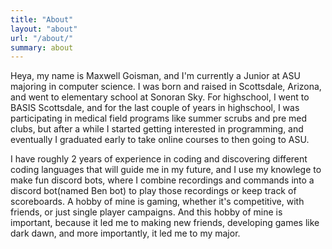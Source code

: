 ```yaml
---
title: "About"
layout: "about"
url: "/about/"
summary: about
---
```


Heya, my name is Maxwell Goisman, and I'm currently a Junior at ASU majoring in computer science. I was born and raised in Scottsdale, Arizona, and went to elementary school at Sonoran Sky. For highschool, I went to BASIS Scottsdale, and for the last couple of years in highschool, I was participating in medical field programs like summer scrubs and pre med clubs, but after a while I started getting interested in programming, and eventually I graduated early to take online courses to then going to ASU.

I have roughly 2 years of experience in coding and discovering different coding languages that will guide me in my future, and I use my knowlege to make fun discord bots, where I combine recordings and commands into a discord bot(named Ben bot) to play those recordings or keep track of scoreboards. A hobby of mine is gaming, whether it's competitive, with friends, or just single player campaigns. And this hobby of mine is important, because it led me to making new friends, developing games like dark dawn, and more importantly, it led me to my major.  